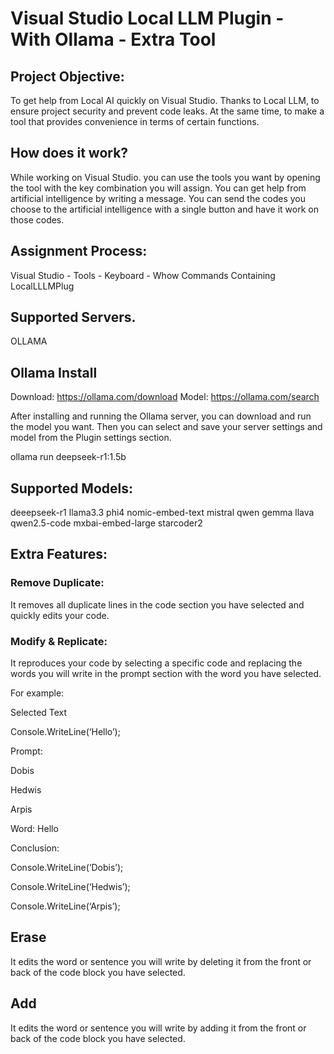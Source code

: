 # Visual Studio Local LLM Plugin - With Ollama - Extra Tool

## Project Objective: 
To get help from Local AI quickly on Visual Studio. Thanks to Local LLM, to ensure project security and prevent code leaks. At the same time, to make a tool that provides convenience in terms of certain functions.

## How does it work?

While working on Visual Studio. you can use the tools you want by opening the tool with the key combination you will assign. You can get help from artificial intelligence by writing a message. You can send the codes you choose to the artificial intelligence with a single button and have it work on those codes. 

## Assignment Process:
Visual Studio - Tools - Keyboard - Whow Commands Containing LocalLLLMPlug

## Supported Servers.
OLLAMA

## Ollama Install

Download: https://ollama.com/download
Model: https://ollama.com/search

After installing and running the Ollama server, you can download and run the model you want. Then you can select and save your server settings and model from the Plugin settings section. 

ollama run deepseek-r1:1.5b

## Supported Models:
deeepseek-r1
llama3.3
phi4
nomic-embed-text
mistral
qwen
gemma
llava
qwen2.5-code
mxbai-embed-large
starcoder2

## Extra Features:

### Remove Duplicate: 

It removes all duplicate lines in the code section you have selected and quickly edits your code.

### Modify & Replicate:

It reproduces your code by selecting a specific code and replacing the words you will write in the prompt section with the word you have selected.

For example:

Selected Text

Console.WriteLine(‘Hello’);

Prompt:

Dobis

Hedwis

Arpis

Word: Hello

Conclusion:

Console.WriteLine(‘Dobis’);

Console.WriteLine(‘Hedwis’);

Console.WriteLine(‘Arpis’);


## Erase

It edits the word or sentence you will write by deleting it from the front or back of the code block you have selected.

## Add

It edits the word or sentence you will write by adding it from the front or back of the code block you have selected.


